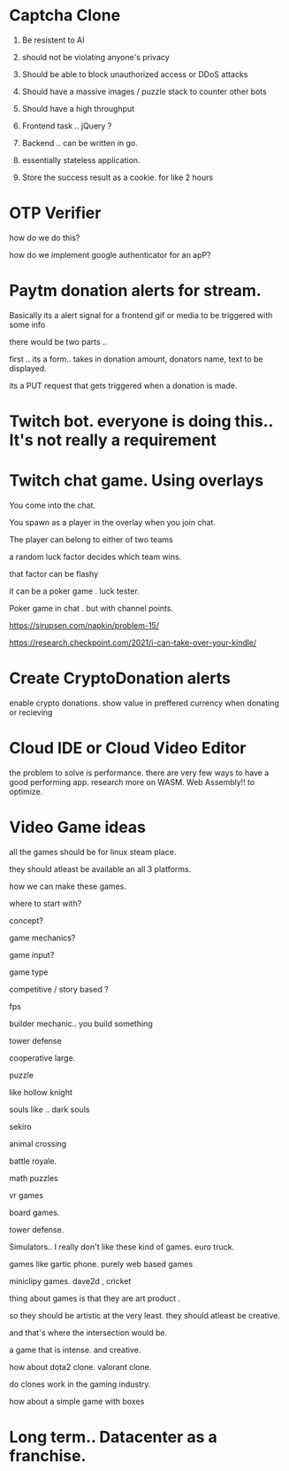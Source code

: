 # Captcha Clone 

1) Be resistent to AI

2) should not be violating anyone's privacy 

3) Should be able to block unauthorized access or DDoS attacks

4) Should have a massive images / puzzle stack to counter other bots

5) Should have a high throughput

6) Frontend task .. jQuery ? 

7) Backend .. can be written in go. 

8) essentially stateless application.

9) Store the success result as a cookie. for like 2 hours

# OTP Verifier

how do we do this?

how do we implement google authenticator for an apP? 

# Paytm donation alerts for stream.

Basically its a alert signal for a frontend gif or media to be triggered with some info

there would be two parts .. 

first .. its a form.. takes in donation amount, donators name, text to be displayed.

its a PUT request that gets triggered when a donation is made. 

# Twitch bot. everyone is doing this.. It's not really a requirement

# Twitch chat game. Using overlays

You come into the chat. 

You spawn as a player in the overlay when you join chat.

The player can belong to either of two teams

a random luck factor decides which team wins.

that factor can be flashy

it can be a poker game . luck tester. 

Poker game in chat . but with channel points.

https://sirupsen.com/napkin/problem-15/

https://research.checkpoint.com/2021/i-can-take-over-your-kindle/

# Create CryptoDonation alerts

enable crypto donations. show value in preffered currency when donating or
recieving

# Cloud IDE or Cloud Video Editor

the problem to solve is performance. there are very few ways to have a good
performing app. research more on WASM.  Web Assembly!! to optimize.

# Video Game ideas

all the games should be for linux steam place. 

they should atleast be available an all 3 platforms. 

how we can make these games. 

where to start with? 

concept? 

game mechanics? 

game input? 


game type

competitive / story based ? 

fps

builder mechanic.. you build something

tower defense

cooperative large.

puzzle

like hollow knight

souls like .. dark souls

sekiro

animal crossing

battle royale.

math puzzles

vr games

board games.

tower defense.


Simulators.. I really don't like these kind of games. euro truck. 

games like gartic phone. purely web based games

miniclipy games. dave2d , cricket 

thing about games is that they are art product .
 
so they should be artistic at the very least. they should atleast be creative. 

and that's where the intersection would be. 

a game that is intense. and creative.

how about dota2 clone. valorant clone. 

do clones work in the gaming industry. 


how about a simple game with boxes


# Long term.. Datacenter as a franchise.


